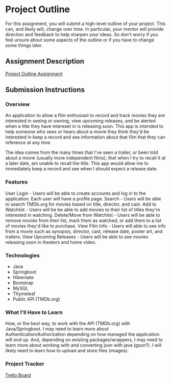 # Project Outline
For this assignment, you will submit a high-level outline of your project. This can, and likely will, change over time. In particular, your mentor will provide direction and feedback to help sharpen your ideas. So don't worry if you feel unsure about some aspects of the outline or if you have to change some things later.

## Assignment Description
[Project Outline Assignment](https://education.launchcode.org/liftoff/modules/assignments/project-outline)

## Submission Instructions

### Overview
An application to allow a film enthusiast to record and track movies they are interested in seeing or owning, view upcoming releases, and be alerted when a title they have intereset in is releasing soon. This app is intended to help someone who sees or hears about a movie they think they'd be interested in keep a record and see information about that film that they can reference at any time.

The idea comes from the many times that I've seen a trailer, or been told about a movie (usually more independent films), that when I try to recall it at a later date, am unable to recall the title. This app would allow me to immediately keep a record and see when I should expect a release date.
### Features
User Login - Users will be able to create accounts and log in to the application. Each user will have a profile page.
Search - Users will be able to search TMDb.org for movies based on title, director, and cast.
Add to Watchlist - Users will be be able to add movies to their list of titles they're interested in watching.
Delete/Move from Watchlist - Users will be able to remove movies from their list, mark them as watched, or add them to a list of movies they'd like to purchase.
View Film Info - Users will able to see info from a movie such as synopsis, director, cast, release date, poster art, and trailers.
View Upcoming Releases - Users will be able to see movies releasing soon in theaters and home video.
### Technologies
- Java
- Springboot
- Hibernate
- Bootstrap
- MySQL
- Thymeleaf
- Public API (TMDb.org)
### What I'll Have to Learn
How, or the best way, to work with the API (TMDb.org) with Java/Springboot. I may need to learn more about Authentication/Authorization depending on how managed the application will end up. And, depending on existing packages/wrappers, I may need to learn more about working with and converting json with java (gson?). I will likely need to learn how to upload and store files (images).
### Project Tracker
[Trello Board](https://trello.com/b/68Vl0W3G/liftoff-project-board)
